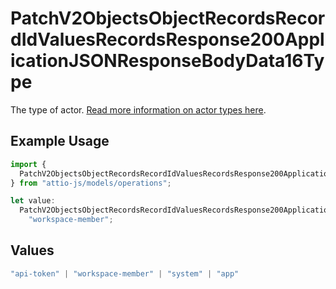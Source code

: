 # PatchV2ObjectsObjectRecordsRecordIdValuesRecordsResponse200ApplicationJSONResponseBodyData16Type

The type of actor. [Read more information on actor types here](/docs/actors).

## Example Usage

```typescript
import {
  PatchV2ObjectsObjectRecordsRecordIdValuesRecordsResponse200ApplicationJSONResponseBodyData16Type,
} from "attio-js/models/operations";

let value:
  PatchV2ObjectsObjectRecordsRecordIdValuesRecordsResponse200ApplicationJSONResponseBodyData16Type =
    "workspace-member";
```

## Values

```typescript
"api-token" | "workspace-member" | "system" | "app"
```